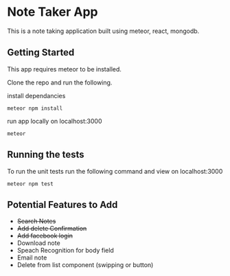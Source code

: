 # Note Taker App

This is a note taking application built using meteor, react, mongodb.

## Getting Started

This app requires meteor to be installed.

Clone the repo and run the following.

install dependancies
```
meteor npm install

```
run app locally on localhost:3000
```
meteor
```

## Running the tests

To run the unit tests run the following command and view on localhost:3000

```
meteor npm test
```
## Potential Features to Add

* ~~Search Notes~~
* ~~Add delete Confirmation~~
* ~~Add facebook login~~
* Download note
* Speach Recognition for body field
* Email note
* Delete from list component (swipping or button)
